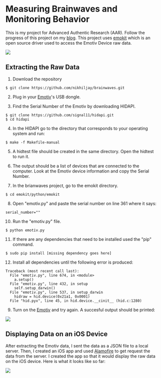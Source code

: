 # Measuring Brainwaves and Monitoring Behavior
This is my project for Advanced Authentic Research (AAR). Follow the progress of this project on my <a href="http://pugiblog.com/category/science/advanced-authentic-research/" target="_blank">blog</a>. This project uses <a href="https://github.com/openyou/emokit" target="_blank">emokit</a> which is an open source driver used to access the Emotiv Device raw data.

![](https://pugiblog.files.wordpress.com/2015/12/section1-epoc.png)

## Extracting the Raw Data

1) Download the repository

```
$ git clone https://github.com/nikhiljay/brainwaves.git
```

2) Plug in your <a href="https://emotiv.com" target="_blank">Emotiv</a>'s USB dongle.

3) Find the Serial Number of the Emotiv by downloading HIDAPI.

```
$ git clone https://github.com/signal11/hidapi.git
$ cd hidapi
```

4) In the HIDAPI go to the directory that corresponds to your operating system and run: 

```
$ make -f Makefile-manual
```

5) A hidtest file should be created in the same directory. Open the hidtest to run it.

6) The output should be a list of devices that are connected to the computer. Look at the Emotiv device information and copy the Serial Number.

7) In the brianwaves project, go to the emokit directory.

```
$ cd emokit/python/emokit
```

8) Open "emotiv.py" and paste the serial number on line 361 where it says:

```
serial_number=""
```

10) Run the "emotiv.py" file.

```
$ python emotiv.py
```

11) If there are any dependencies that need to be installed used the "pip" command.

```
$ sudo pip install [missing dependency goes here]
```

12) Install all dependencies until the following error is produced:

```
Traceback (most recent call last):
  File "emotiv.py", line 674, in <module>
    a.setup()
  File "emotiv.py", line 432, in setup
    self.setup_darwin()
  File "emotiv.py", line 537, in setup_darwin
    hidraw = hid.device(0x21a1, 0x0001)
  File "hid.pyx", line 45, in hid.device.__cinit__ (hid.c:1280)
```

9) Turn on the <a href="https://emotiv.com" target="_blank">Emotiv</a> and try again. A succesful output should be printed:

![](http://i.imgur.com/kKuvuHlm.png)

## Displaying Data on an iOS Device

After extracting the Emotiv data, I sent the data as a JSON file to a local server. Then, I created an iOS app and used <a href="https://github.com/Alamofire/Alamofire" target="_blank">Alamofire</a> to get request the data from the server. I created the app so that it would display the raw data on the iOS device. Here is what it looks like so far:

![](https://media.giphy.com/media/nWbdCoU9LZfVe/giphy.gif)
